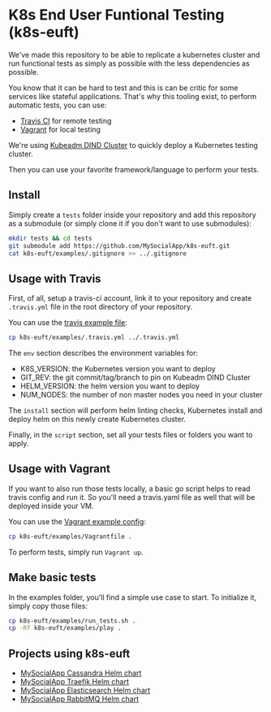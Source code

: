 # K8s End User Funtional Testing (k8s-euft)

We've made this repository to be able to replicate a kubernetes cluster and run functional tests as simply as possible with the less dependencies as possible.

You know that it can be hard to test and this is can be critic for some services like stateful applications.
That's why this tooling exist, to perform automatic tests, you can use:
* [Travis CI](https://travis-ci.org/) for remote testing
* [Vagrant](https://www.vagrantup.com/) for local testing

We're using [Kubeadm DIND Cluster](https://github.com/kubernetes-sigs/kubeadm-dind-cluster) to quickly deploy a Kubernetes testing cluster.

Then you can use your favorite framework/language to perform your tests.

## Install

Simply create a `tests` folder inside your repository and add this repository as a submodule (or simply clone it if you don't want to use submodules):

```bash
mkdir tests && cd tests
git submodule add https://github.com/MySocialApp/k8s-euft.git
cat k8s-euft/examples/.gitignore >> ../.gitignore
```

## Usage with Travis

First, of all, setup a travis-ci account, link it to your repository and create `.travis.yml` file in the root directory of your repository.

You can use the [travis example file](examples/.travis.yml):

```bash
cp k8s-euft/examples/.travis.yml ../.travis.yml
```

The `env` section describes the environment variables for:
* K8S_VERSION: the Kubernetes version you want to deploy
* GIT_REV: the git commit/tag/branch to pin on Kubeadm DIND Cluster
* HELM_VERSION: the helm version you want to deploy
* NUM_NODES: the number of non master nodes you need in your cluster

The `install` section will perform helm linting checks, Kubernetes install and deploy helm on this newly create Kubernetes cluster.

Finally, in the `script` section, set all your tests files or folders you want to apply.

## Usage with Vagrant

If you want to also run those tests locally, a basic go script helps to read travis config and run it. So you'll need a travis.yaml file as well that will be deployed inside your VM.

You can use the [Vagrant example config](examples/Vagrantfile):

```bash
cp k8s-euft/examples/Vagrantfile .
```

To perform tests, simply run `Vagrant up`.

## Make basic tests

In the examples folder, you'll find a simple use case to start. To initialize it, simply copy those files:

```bash
cp k8s-euft/examples/run_tests.sh .
cp -Rf k8s-euft/examples/play .
```

## Projects using k8s-euft

* [MySocialApp Cassandra Helm chart](https://github.com/MySocialApp/kubernetes-helm-chart-cassandra)
* [MySocialApp Traefik Helm chart](https://github.com/MySocialApp/kubernetes-helm-chart-traefik)
* [MySocialApp Elasticsearch Helm chart](https://github.com/MySocialApp/kubernetes-helm-chart-elasticsearch)
* [MySocialApp RabbitMQ Helm chart](https://github.com/MySocialApp/kubernetes-helm-chart-rabbitmq)
